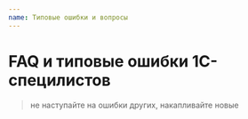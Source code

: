```yaml
---
name: Типовые ошибки и вопросы
---
```


# FAQ и типовые ошибки 1С-специлистов

> не наступайте на ошибки других, накапливайте новые






